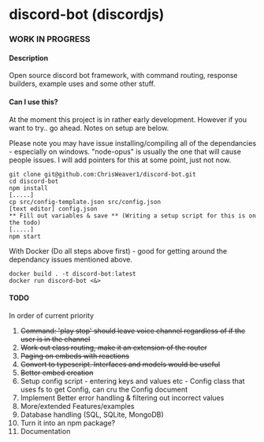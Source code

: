 # discord-bot (discordjs)
### WORK IN PROGRESS
#### Description

Open source discord bot framework, with command routing, response builders, example uses and some other stuff.

#### Can I use this?

At the moment this project is in rather early development. However if you want to try.. go ahead. Notes on setup are below.

Please note you may have issue installing/compiling all of the dependancies - especially on windows. "node-opus" is usually the one that will cause people issues. I will add pointers for this at some point, just not now.

```
git clone git@github.com:ChrisWeaver1/discord-bot.git
cd discord-bot
npm install
[.....]
cp src/config-template.json src/config.json
[text editor] config.json
** Fill out variables & save ** (Writing a setup script for this is on the todo)
[.....]
npm start
```

With Docker (Do all steps above first) - good for getting around the dependancy issues mentioned above.
```
docker build . -t discord-bot:latest
docker run discord-bot <&>
```

#### TODO

In order of current priority

1. ~~Command: 'play stop' should leave voice channel regardless of if the user is in the channel~~
1. ~~Work out class routing, make it an extension of the router~~
1. ~~Paging on embeds with reactions~~
1. ~~Convert to typescript. Interfaces and models would be useful~~
1. ~~Better embed creation~~
1. Setup config script - entering keys and values etc
        - Config class that uses fs to get Config, can cru the Config document
1. Implement Better error handling & filtering out incorrect values
1. More/extended Features/examples
1. Database handling (SQL, SQLite, MongoDB)
1. Turn it into an npm package?
1. Documentation
